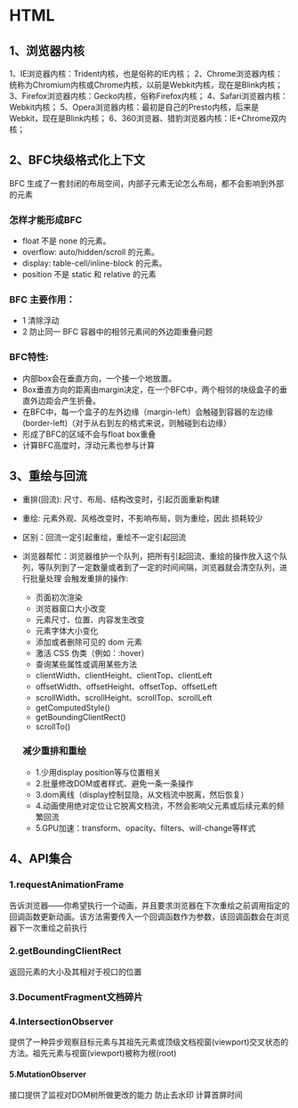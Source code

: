 # HTML
## 1、浏览器内核
1、IE浏览器内核：Trident内核，也是俗称的IE内核； 
2、Chrome浏览器内核：统称为Chromium内核或Chrome内核，以前是Webkit内核，现在是Blink内核； 
3、Firefox浏览器内核：Gecko内核，俗称Firefox内核； 
4、Safari浏览器内核：Webkit内核； 
5、Opera浏览器内核：最初是自己的Presto内核，后来是Webkit，现在是Blink内核； 
6、360浏览器、猎豹浏览器内核：IE+Chrome双内核；

## 2、BFC块级格式化上下文
BFC 生成了一套封闭的布局空间，内部子元素无论怎么布局，都不会影响到外部的元素
### 怎样才能形成BFC
- float 不是 none 的元素。
- overflow: auto/hidden/scroll 的元素。
- display: table-cell/inline-block 的元素。
- position 不是 static 和 relative 的元素
### BFC 主要作用：
- 1 清除浮动 
- 2 防止同一 BFC 容器中的相邻元素间的外边距重叠问题
### BFC特性:
- 内部box会在垂直方向，一个接一个地放置。
- Box垂直方向的距离由margin决定，在一个BFC中，两个相邻的块级盒子的垂直外边距会产生折叠。
- 在BFC中，每一个盒子的左外边缘（margin-left）会触碰到容器的左边缘(border-left)（对于从右到左的格式来说，则触碰到右边缘）
- 形成了BFC的区域不会与float box重叠
- 计算BFC高度时，浮动元素也参与计算

## 3、重绘与回流
- 重排(回流): 尺寸、布局、结构改变时，引起页面重新构建
- 重绘: 元素外观、风格改变时，不影响布局，则为重绘，因此 损耗较少
- 区别：回流一定引起重绘，重绘不一定引起回流
- 浏览器帮忙：浏览器维护一个队列，把所有引起回流、重绘的操作放入这个队列，等队列到了一定数量或者到了一定的时间间隔，浏览器就会清空队列，进行批量处理
   会触发重排的操作:
    * 页面初次渲染
    * 浏览器窗口大小改变
    * 元素尺寸、位置、内容发生改变
    * 元素字体大小变化
    * 添加或者删除可见的 dom 元素
    * 激活 CSS 伪类（例如：:hover）
    * 查询某些属性或调用某些方法
    * clientWidth、clientHeight、clientTop、clientLeft
    * offsetWidth、offsetHeight、offsetTop、offsetLeft
    * scrollWidth、scrollHeight、scrollTop、scrollLeft
    * getComputedStyle()
    * getBoundingClientRect()
    * scrollTo() 

    ### 减少重排和重绘
    - 1.少用display position等与位置相关
    - 2.批量修改DOM或者样式、避免一条一条操作
    - 3.dom离线（display控制显隐，从文档流中脱离，然后恢复）
    - 4.动画使用绝对定位让它脱离文档流，不然会影响父元素或后续元素的频繁回流
    - 5.GPU加速：transform、opacity、filters、will-change等样式

## 4、API集合
   ### 1.requestAnimationFrame
   告诉浏览器——你希望执行一个动画，并且要求浏览器在下次重绘之前调用指定的回调函数更新动画。该方法需要传入一个回调函数作为参数，该回调函数会在浏览器下一次重绘之前执行

   ### 2.getBoundingClientRect
   返回元素的大小及其相对于视口的位置

   ### 3.DocumentFragment文档碎片

   ### 4.IntersectionObserver
   提供了一种异步观察目标元素与其祖先元素或顶级文档视窗(viewport)交叉状态的方法。祖先元素与视窗(viewport)被称为根(root)

   #### 5.MutationObserver
   接口提供了监视对DOM树所做更改的能力 防止去水印 计算首屏时间


